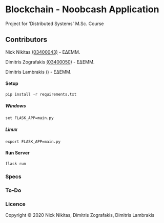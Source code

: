 # Blockchain - Noobcash Application

Project for 'Distributed Systems' M.Sc. Course

## Contributors


Nick Nikitas [(03400043)](https://github.com/nikoshet) - ΕΔΕΜΜ.

Dimitris Zografakis [(03400050)](https://github.com/dimzog) - ΕΔΕΜΜ.

Dimitris Lambrakis [()](https://github.com) - ΕΔΕΜΜ.


#### Setup 

```
pip install -r requirements.txt
```

##### Windows
```
set FLASK_APP=main.py
```

##### Linux
```
export FLASK_APP=main.py
```

#### Run Server
```
flask run
```

### Specs
### To-Do

### Licence
Copyright © 2020 Nick Nikitas, Dimitris Zografakis, Dimitris Lambrakis

